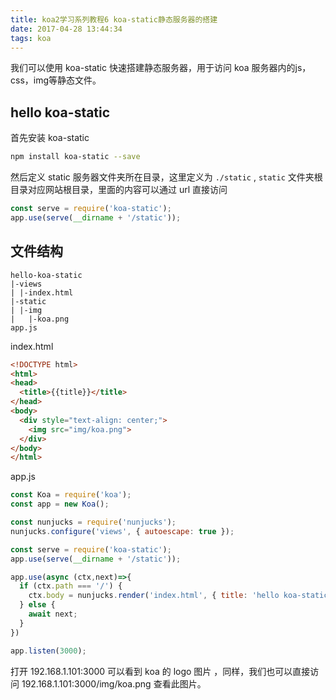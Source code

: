 ```yaml
---
title: koa2学习系列教程6 koa-static静态服务器的搭建
date: 2017-04-28 13:44:34
tags: koa
---
```


我们可以使用 koa-static 快速搭建静态服务器，用于访问 koa 服务器内的js，css，img等静态文件。

## hello koa-static

首先安装 koa-static

```bash
npm install koa-static --save
```

然后定义 static 服务器文件夹所在目录，这里定义为 `./static` , `static` 文件夹根目录对应网站根目录，里面的内容可以通过 url 直接访问

```javascript
const serve = require('koa-static');
app.use(serve(__dirname + '/static'));
```

## 文件结构

```
hello-koa-static
|-views
| |-index.html
|-static
| |-img
|   |-koa.png
app.js
```

index.html

```html
<!DOCTYPE html>
<html>
<head>
  <title>{{title}}</title>
</head>
<body>
  <div style="text-align: center;">
    <img src="img/koa.png">
  </div>
</body>
</html>
```

app.js

```javascript
const Koa = require('koa');
const app = new Koa();

const nunjucks = require('nunjucks');
nunjucks.configure('views', { autoescape: true });

const serve = require('koa-static');
app.use(serve(__dirname + '/static'));

app.use(async (ctx,next)=>{
  if (ctx.path === '/') {
    ctx.body = nunjucks.render('index.html', { title: 'hello koa-static' })
  } else {
    await next;
  }
})

app.listen(3000);
```

打开 192.168.1.101:3000 可以看到 koa 的 logo 图片 ，同样，我们也可以直接访问 192.168.1.101:3000/img/koa.png 查看此图片。